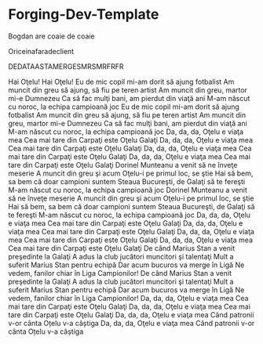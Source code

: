 # Forging-Dev-Template


Bogdan are coaie de coaie

Oriceinafaradeclient

DEDATAASTAMERGESMRSMRFRFR


Hai Oţelu!
Hai Oţelu!
Eu de mic copil mi-am dorit să ajung fotbalist
Am muncit din greu să ajung, să fiu pe teren artist
Am muncit din greu, martor mi-e Dumnezeu
Ca să fac mulţi bani, am pierdut din viaţă ani
M-am născut cu noroc, la echipa campioană joc
Eu de mic copil mi-am dorit să ajung fotbalist
Am muncit din greu să ajung, să fiu pe teren artist
Am muncit din greu, martor mi-e Dumnezeu
Ca să fac mulţi bani, am pierdut din viaţă ani
M-am născut cu noroc, la echipa campioană joc
Da, da, da, Oţelu e viaţa mea
Cea mai tare din Carpaţi este Oţelu Galaţi
Da, da, da, Oţelu e viaţa mea
Cea mai tare din Carpaţi este Oţelu Galaţi
Da, da, da, Oţelu e viaţa mеa
Cea mai tare din Carpaţi estе Oţelu Galaţi
Da, da, da, Oţelu e viaţa mea
Cea mai tare din Carpaţi este Oţelu Galaţi
Dorinel Munteanu a venit să ne înveţe meserie
A muncit din greu şi acum Oţelu-i pe primul loc, se ştie
Hai să bem, sa bem că doar campioni suntem
Steaua Bucureşti, de Galaţi să te fereşti
M-am născut cu noroc, la echipa campioană joc
Dorinel Munteanu a venit să ne înveţe meserie
A muncit din greu şi acum Oţelu-i pe primul loc, se ştie
Hai să bem, sa bem că doar campioni suntem
Steaua Bucureşti, de Galaţi să te fereşti
M-am născut cu noroc, la echipa campioană joc
Da, da, da, Oţelu e viaţa mea
Cea mai tare din Carpaţi este Oţelu Galaţi
Da, da, da, Oţelu e viaţa mea
Cea mai tare din Carpaţi este Oţelu Galaţi
Da, da, da, Oţelu e viaţa mea
Cea mai tare din Carpaţi este Oţelu Galaţi
Da, da, da, Oţelu e viaţa mea
Cea mai tare din Carpaţi este Oţelu Galaţi
De când Marius Stan a venit preşedinte la Galaţi
A adus la club jucători muncitori şi talentaţi
Mult a suferit Marius Stan pentru echipă
Dar acum bucuros va merge în Ligă
Ne vedem, fanilor chiar în Liga Campionilor!
De când Marius Stan a venit preşedinte la Galaţi
A adus la club jucători muncitori şi talentaţi
Mult a suferit Marius Stan pentru echipă
Dar acum bucuros va merge în Ligă
Ne vedem, fanilor chiar în Liga Campionilor!
Da, da, da, Oţelu e viaţa mea
Cea mai tare din Carpaţi este Oţelu Galaţi
Da, da, da, Oţelu e viaţa mea
Cea mai tare din Carpaţi este Oţelu Galaţi
Da, da, da, Oţelu e viaţa mea
Când patronii v-or cânta Oțelu v-a câștiga
Da, da, da, Oţelu e viaţa mea
Când patronii v-or cânta Oțelu v-a câștiga
